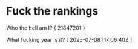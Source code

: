 # Fuck the rankings

Who the hell am I?
{ 21847201 }

What fucking year is it?
[ 2025-07-08T17:06:40Z ]
